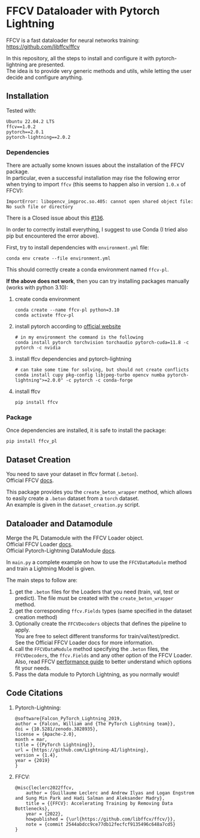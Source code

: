 # FFCV Dataloader with Pytorch Lightning

FFCV is a fast dataloader for neural networks training: https://github.com/libffcv/ffcv  

In this repository, all the steps to install and configure it with pytorch-lightning are presented.  
The idea is to provide very generic methods and utils, while letting the user decide and configure anything.

## Installation

Tested with: 
```
Ubuntu 22.04.2 LTS
ffcv==1.0.2
pytorch==2.0.1
pytorch-lightning==2.0.2
```

### Dependencies

There are actually some known issues about the installation of the FFCV package.   
In particular, even a successful installation may rise the following error when 
trying to import `ffcv` (this seems to happen also in version `1.0.x` of FFCV):

```ImportError: libopencv_imgproc.so.405: cannot open shared object file: No such file or directory```

There is a Closed issue about this [#136](https://github.com/libffcv/ffcv/issues/136).

In order to correctly install everything, I suggest to use Conda 
(I tried also pip but encountered the error above).

First, try to install dependencies with `environment.yml` file:  
```
conda env create --file environment.yml
```
This should correctly create a conda environment named `ffcv-pl`.  

**If the above does not work**, then 
you can try installing packages manually (works with python 3.10): 

1. create conda environment
    ```
    conda create --name ffcv-pl python=3.10
    conda activate ffcv-pl
    ```

2. install pytorch according to [official website](https://pytorch.org/get-started/locally/) 

    ```
    # in my environment the command is the following 
    conda install pytorch torchvision torchaudio pytorch-cuda=11.8 -c pytorch -c nvidia
    ```

3. install ffcv dependencies and pytorch-lightning
    ```
    # can take some time for solving, but should not create conflicts
    conda install cupy pkg-config libjpeg-turbo opencv numba pytorch-lightning">=2.0.0" -c pytorch -c conda-forge
    ```

4. install ffcv
    ```
    pip install ffcv
    ```

### Package

Once dependencies are installed, it is safe to install the package: 
```
pip install ffcv_pl
```

## Dataset Creation

You need to save your dataset in ffcv format (`.beton`).  
Official FFCV [docs](https://docs.ffcv.io/writing_datasets.html).

This package provides you the `create_beton_wrapper` method, which allows to easily create
a `.beton` dataset from a `torch` dataset.     
An example is given in the `dataset_creation.py` script.

## Dataloader and Datamodule

Merge the PL Datamodule with the FFCV Loader object.  
Official FFCV Loader [docs](https://docs.ffcv.io/making_dataloaders.html).   
Official Pytorch-Lightning DataModule [docs](https://lightning.ai/docs/pytorch/stable/data/datamodule.html).

In `main.py` a complete example on how to use the `FFCVDataModule` method and train a 
Lightning Model is given.

The main steps to follow are:
1. get the `.beton` files for the Loaders that you need (train, val, test or predict). 
   The file must be created with the `create_beton_wrapper` method.
2. get the corresponding `ffcv.Fields` types (same specified in the dataset creation method)
3. Optionally create the `FFCVDecoders` objects that defines the pipeline to apply.   
   You are free to select different transforms for train/val/test/predict.   
   See the Official FFCV Loader docs for more information.
4. call the `FFCVDataModule` method specifying the `.beton` files, the `FFCVDecoders`, the 
   `ffcv.Fields` and any other option of the FFCV Loader.  
   Also, read FFCV [performance guide](https://docs.ffcv.io/performance_guide.html) to better
   understand which options fit your needs.
5. Pass the data module to Pytorch Lightning, as you normally would!

## Code Citations

1. Pytorch-Lightning:
    ```
   @software{Falcon_PyTorch_Lightning_2019,
    author = {Falcon, William and {The PyTorch Lightning team}},
    doi = {10.5281/zenodo.3828935},
    license = {Apache-2.0},
    month = mar,
    title = {{PyTorch Lightning}},
    url = {https://github.com/Lightning-AI/lightning},
    version = {1.4},
    year = {2019}
    }
   ```

2. FFCV: 
    ```
    @misc{leclerc2022ffcv,
        author = {Guillaume Leclerc and Andrew Ilyas and Logan Engstrom and Sung Min Park and Hadi Salman and Aleksander Madry},
        title = {{FFCV}: Accelerating Training by Removing Data Bottlenecks},
        year = {2022},
        howpublished = {\url{https://github.com/libffcv/ffcv/}},
        note = {commit 2544abdcc9ce77db12fecfcf9135496c648a7cd5}
    }
    ```